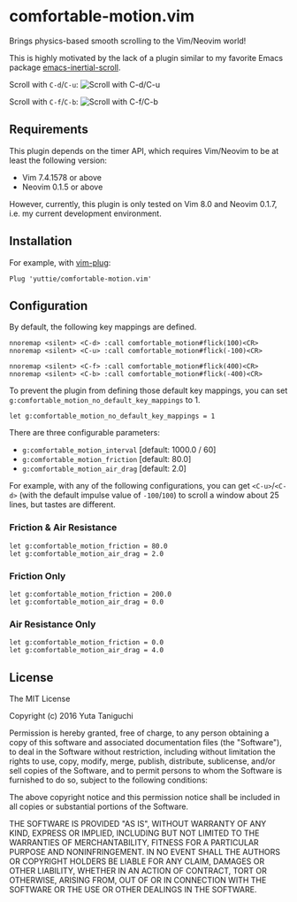 # comfortable-motion.vim

Brings physics-based smooth scrolling to the Vim/Neovim world!

This is highly motivated by the lack of a plugin similar to my favorite Emacs package [emacs-inertial-scroll](https://github.com/kiwanami/emacs-inertial-scroll).

Scroll with `C-d`/`C-u`:
![Scroll with `C-d`/`C-u`](https://cloud.githubusercontent.com/assets/158553/21579969/841ab468-d013-11e6-8ce6-aa5442d52b6b.gif)

Scroll with `C-f`/`C-b`:
![Scroll with `C-f`/`C-b`](https://cloud.githubusercontent.com/assets/158553/21579968/841929ea-d013-11e6-82fb-e0f3d3e8e896.gif)


## Requirements
This plugin depends on the timer API, which requires Vim/Neovim to be at least the following version:

- Vim 7.4.1578 or above
- Neovim 0.1.5 or above

However, currently, this plugin is only tested on Vim 8.0 and Neovim 0.1.7, i.e. my current development environment.


## Installation

For example, with [vim-plug](https://github.com/junegunn/vim-plug):
```vim
Plug 'yuttie/comfortable-motion.vim'
```


## Configuration

By default, the following key mappings are defined.

```vim
nnoremap <silent> <C-d> :call comfortable_motion#flick(100)<CR>
nnoremap <silent> <C-u> :call comfortable_motion#flick(-100)<CR>

nnoremap <silent> <C-f> :call comfortable_motion#flick(400)<CR>
nnoremap <silent> <C-b> :call comfortable_motion#flick(-400)<CR>
```

To prevent the plugin from defining those default key mappings,
you can set `g:comfortable_motion_no_default_key_mappings` to 1.

```vim
let g:comfortable_motion_no_default_key_mappings = 1
```

There are three configurable parameters:

* `g:comfortable_motion_interval` [default: 1000.0 / 60]
* `g:comfortable_motion_friction` [default: 80.0]
* `g:comfortable_motion_air_drag` [default: 2.0]

For example, with any of the following configurations, you can get `<C-u>`/`<C-d>` (with the
default impulse value of `-100`/`100`) to scroll a window about 25 lines, but
tastes are different.


### Friction & Air Resistance

```vim
let g:comfortable_motion_friction = 80.0
let g:comfortable_motion_air_drag = 2.0
```


### Friction Only

```vim
let g:comfortable_motion_friction = 200.0
let g:comfortable_motion_air_drag = 0.0
```


### Air Resistance Only

```vim
let g:comfortable_motion_friction = 0.0
let g:comfortable_motion_air_drag = 4.0
```


## License
The MIT License

Copyright (c) 2016 Yuta Taniguchi

Permission is hereby granted, free of charge, to any person obtaining a copy of this software and associated documentation files (the "Software"), to deal in the Software without restriction, including without limitation the rights to use, copy, modify, merge, publish, distribute, sublicense, and/or sell copies of the Software, and to permit persons to whom the Software is furnished to do so, subject to the following conditions:

The above copyright notice and this permission notice shall be included in all copies or substantial portions of the Software.

THE SOFTWARE IS PROVIDED "AS IS", WITHOUT WARRANTY OF ANY KIND, EXPRESS OR IMPLIED, INCLUDING BUT NOT LIMITED TO THE WARRANTIES OF MERCHANTABILITY, FITNESS FOR A PARTICULAR PURPOSE AND NONINFRINGEMENT. IN NO EVENT SHALL THE AUTHORS OR COPYRIGHT HOLDERS BE LIABLE FOR ANY CLAIM, DAMAGES OR OTHER LIABILITY, WHETHER IN AN ACTION OF CONTRACT, TORT OR OTHERWISE, ARISING FROM, OUT OF OR IN CONNECTION WITH THE SOFTWARE OR THE USE OR OTHER DEALINGS IN THE SOFTWARE.
